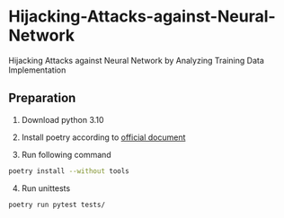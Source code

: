 # Hijacking-Attacks-against-Neural-Network
Hijacking Attacks against Neural Network by Analyzing Training Data Implementation

## Preparation

1. Download python 3.10

2. Install poetry according to [official document](https://python-poetry.org/docs/#installation)

3. Run following command

```bash
poetry install --without tools
```

4. Run unittests

```bash
poetry run pytest tests/
```
